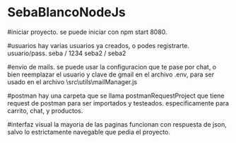 # SebaBlancoNodeJs

#iniciar proyecto.
se puede iniciar con npm start 8080.

#usuarios
hay varias usuarios ya creados, o podes registrarte.
usuario/pass.
seba / 1234
seba2 / seba2

#envio de mails.
se puede usar la configuracion que te pase por chat, o bien reemplazar el usuario y clave  de gmail en el archivo .env, para ser usado en el archivo \src\utils\mailManager.js

#postman
hay una carpeta que se llama postmanRequestProject que tiene request de postman para ser importados y testeados.
especificamente para carrito, chat, y productos.

#interfaz visual
la mayoria de las paginas funcionan con respuesta de json, salvo lo estrictamente navegable que pedia el proyecto.


